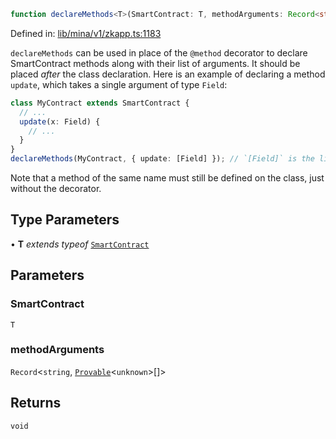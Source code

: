 ```ts
function declareMethods<T>(SmartContract: T, methodArguments: Record<string, Provable<unknown>[]>): void
```

Defined in: [lib/mina/v1/zkapp.ts:1183](https://github.com/o1-labs/o1js/blob/89b7d1522af805d6d4c45a96d7a9cbc29a457aec/src/lib/mina/v1/zkapp.ts#L1183)

`declareMethods` can be used in place of the `@method` decorator
to declare SmartContract methods along with their list of arguments.
It should be placed _after_ the class declaration.
Here is an example of declaring a method `update`, which takes a single argument of type `Field`:
```ts
class MyContract extends SmartContract {
  // ...
  update(x: Field) {
    // ...
  }
}
declareMethods(MyContract, { update: [Field] }); // `[Field]` is the list of arguments!
```
Note that a method of the same name must still be defined on the class, just without the decorator.

## Type Parameters

• **T** *extends* *typeof* [`SmartContract`](../classes/SmartContract.md)

## Parameters

### SmartContract

`T`

### methodArguments

`Record`\<`string`, [`Provable`](../type-aliases/Provable.md)\<`unknown`\>[]\>

## Returns

`void`
